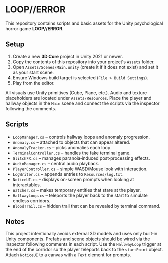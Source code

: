 # LOOP//ERROR

This repository contains scripts and basic assets for the Unity psychological horror game **LOOP//ERROR**.

## Setup
1. Create a new **3D Core** project in Unity 2021 or newer.
2. Copy the contents of this repository into your project's `Assets` folder.
3. Open `Assets/Scenes/Main.unity` (create it if it does not exist) and set it as your start scene.
4. Ensure Windows build target is selected (`File > Build Settings`).
5. Play from the editor.

All visuals use Unity primitives (Cube, Plane, etc.). Audio and texture placeholders are located under `Assets/Resources`.
Place the player and hallway objects in the `Main` scene and connect the scripts via the inspector following the comments.

## Scripts
- `LoopManager.cs` – controls hallway loops and anomaly progression.
- `Anomaly.cs` – attached to objects that can appear altered.
- `AnomalyTracker.cs` – picks anomalies each loop.
- `TerminalController.cs` – handles the fake terminal game.
- `GlitchFX.cs` – manages paranoia‑induced post‑processing effects.
- `AudioManager.cs` – central audio playback.
- `PlayerController.cs` – simple WASD/Mouse look with interaction.
- `LogWriter.cs` – appends entries to `Resources/log.txt`.
- `NoticeUI.cs` – displays on-screen prompts when looking at interactables.
- `Watcher.cs` – makes temporary entities that stare at the player.
- `HallwayLoop.cs` – teleports the player back to the start to simulate endless corridors.
- `BloodTrail.cs` – hidden trail that can be revealed by terminal command.

## Notes
This project intentionally avoids external 3D models and uses only built‑in Unity components. Prefabs and scene objects should be wired via the inspector following comments in each script. Use the `HallwayLoop` trigger at the end of the corridor so the player teleports back to the `startPoint` object. Attach `NoticeUI` to a canvas with a `Text` element for prompts.
